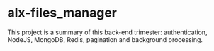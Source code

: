 # alx-files_manager
This project is a summary of this back-end trimester: authentication, NodeJS, MongoDB, Redis, pagination and background processing. 
